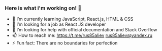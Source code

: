 ### Here is what i'm working on! 👋

- 🌱 I’m currently learning JavaScript, React.js, HTML & CSS
- 👯 I’m looking for a job as React JS developer
- 🤔 I’m looking for help with official documentation and Stack Overflow
- 📫 How to reach me: https://t.me/rus85aliev rus85aliev@yandex.ru
- ⚡ Fun fact: There are no boundaries for perfection

